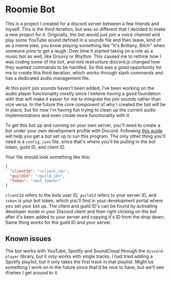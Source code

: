 # Roomie Bot

This is a project I created for a discord server between a few friends and myself. This is the third iteration, but was so different that I decided to make a new project for it. Originally, the bot would just join a voice channel and play some YouTube sound defined in a sounds file and then leave, kind of as a meme joke, you know playing something like "It's Brittany, Bitch" when someone joins to get a laugh. Over time it started taking on a role as a music bot as well, like Groovy or Rhythm. This caused me to rethink how I was coding some of the bot, and mid restructure discord.js changed how they wanted commands to be handled. So this was a good opportunity for me to create this third iteration, which works through slash commands and has a dedicated audio management file.

At this point join sounds haven't been added, I've been working on the audio player functionality mostly since I believe having a good foundation with that will make it easier for me to integrate the join sounds rather than vice versa. In the future the core component of why I created the bot will be in place, but for now I'm having fun trying to clean up the current audio implementations and even create more functionality with it.

To get this bot up and running on your own server, you'll need to create a bot under your own development profile with Discord. Following [this guide](https://discordjs.guide/preparations/setting-up-a-bot-application.html#creating-your-bot) will help you get a bot set up to run this program. The only other thing you'll need is a `config.json` file, since that's where you'll be pulling in the bot token, guild ID, and client ID.

Your file should look something like this:

```json
{
  "clientId": "<client_id>",
  "guildId": "<guild_id>",
  "token": "<bot_token>"
}
```

`clientId` refers to the bots user ID, `guildId` refers to your server ID, and `token` is your bot token, which you'll find in your development portal where you set your bot up. The client and guild ID's can be found by activating developer mode in your Discord client and then right clicking on the bot after it's been added to your server and copying it's ID from the drop down. Same thing works for the guild ID and your server.


## Known issues

The bot works with YouTube, Spotify and SoundCloud through the `discord-player` library, but it only works with single tracks. I had tried adding a Spotify playlist, but it only takes the first track in that playlist. Might be something I work on in the future since that'd be nice to have, but we'll see if/when I get around to it.